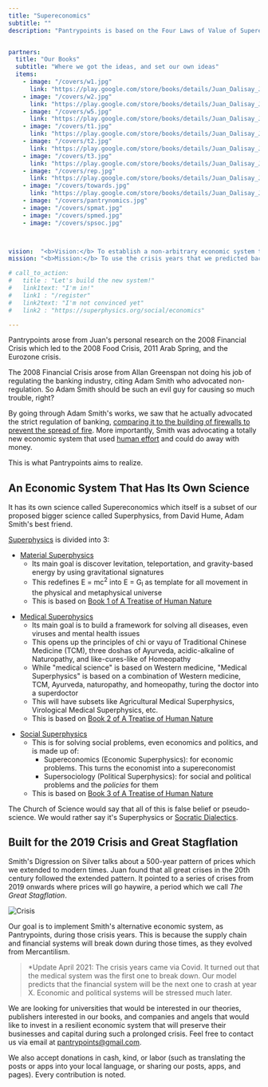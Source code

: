 ```yaml
---
title: "Supereconomics"
subtitle: ""
description: "Pantrypoints is based on the Four Laws of Value of Supereconomics"


partners:
  title: "Our Books"
  subtitle: "Where we got the ideas, and set our own ideas"
  items:
    - image: "/covers/w1.jpg"
      link: "https://play.google.com/store/books/details/Juan_Dalisay_Jr_The_Simple_Wealth_of_Nations_by_Ad?id=BjnPDwAAQBAJ"
    - image: "/covers/w2.jpg"
      link: "https://play.google.com/store/books/details/Juan_Dalisay_Jr_The_Simple_Wealth_of_Nations_by_Ad?id=0iHMDwAAQBAJ"          
    - image: "/covers/w5.jpg"
      link: "https://play.google.com/store/books/details/Juan_Dalisay_Jr_The_Simple_Wealth_of_Nations_by_Ad?id=WyYAEAAAQBAJ"
    - image: "/covers/t1.jpg"
      link: "https://play.google.com/store/books/details/Juan_Dalisay_Jr_The_Simple_Treatise_of_Human_Natur?id=iF_XDwAAQBAJ"
    - image: "/covers/t2.jpg"
      link: "https://play.google.com/store/books/details/Juan_Dalisay_Jr_The_Simple_Treatise_of_Human_Natur?id=nZjqDwAAQBAJ"          
    - image: "/covers/t3.jpg"
      link: "https://play.google.com/store/books/details/Juan_Dalisay_Jr_The_Simple_Treatise_of_Human_Natur?id=ikj9DwAAQBAJ"      
    - image: "/covers/rep.jpg"
      link: "https://play.google.com/store/books/details/Juan_Dalisay_Jr_The_Simple_Republic_by_Plato?id=WlkBEAAAQBAJ"      
    - image: "/covers/towards.jpg"
      link: "https://play.google.com/store/books/details/Juan_Dalisay_Jr_Towards_Maharlika?id=T-H4DwAAQBAJ"
    - image: "/covers/pantrynomics.jpg"
    - image: "/covers/spmat.jpg"
    - image: "/covers/spmed.jpg"
    - image: "/covers/spsoc.jpg"



vision:  "<b>Vision:</b> To establish a non-arbitrary economic system that is free from exploitation, involuntary, yet promotes maximum productivity sustainably"
mission: "<b>Mission:</b> To use the crisis years that we predicted back in 2015 to deploy our system and solve real-world socio-economic problems according to the princples of Supereconomics"

# call_to_action:
#   title : "Let's build the new system!"
#   link1text: "I'm in!"
#   link1 : "/register"
#   link2text: "I'm not convinced yet"
#   link2 : "https://superphysics.org/social/economics"

---
```

   
Pantrypoints arose from Juan's personal research on the 2008 Financial Crisis which led to the 2008 Food Crisis, 2011 Arab Spring, and the Eurozone crisis.

The 2008 Financial Crisis arose from Allan Greenspan not doing his job of regulating the banking industry, citing Adam Smith who advocated non-regulation. So Adam Smith should be such an evil guy for causing so much trouble, right?

By going through Adam Smith's works, we saw that he actually advocated the strict regulation of banking, [comparing it to the building of firewalls to prevent the spread of fire](https://superphysics.org/research/smith/wealth-of-nations/book-2/chapter-2m). More importantly, Smith was advocating a totally new economic system that used [human effort](https://superphysics.org/social/economics/principles/effort-theory-of-value) and could do away with money.

This is what Pantrypoints aims to realize. 


## An Economic System That Has Its Own Science

It has its own science called Supereconomics which itself is a subset of our proposed bigger science called Superphysics, from David Hume, Adam Smith's best friend. 

[Superphysics](https://superphysics.org) is divided into 3:
<!-- Greenspan was really citing Samuelson and neoliberal writers who preferred selfish-interest instead of social interest.

After concluding that Greenspan and Samuelson were the bad guys, Smith logically became the good guy to us. Smith cited David Hume heavily in his works. Hume cited Plato who wrote about Socrates who spoke about reincarnation and chakras. Socrates thus became the essential link between Western and Eastern philosophy, which we merged into Superphysics as a dialectical system to solve all problems, just as you use the scientific method to solve all science problems and math formulas to solve math problems. -->

<!-- - [Material Superphysics](/material-superphysics) -->
- [Material Superphysics](https://superphysics.org/material)
  - Its main goal is discover levitation, teleportation, and gravity-based energy by using gravitational signatures
  - This redefines E = mc<sup>2</sup>  into E = G<sub>l</sub>  as template for all movement in the physical and metaphysical universe 
  - This is based on [Book 1 of A Treatise of Human Nature](https://play.google.com/store/books/details/Juan_Dalisay_Jr_The_Simple_Treatise_of_Human_Natur?id=iF_XDwAAQBAJ)

<!-- - [Medical Superphysics](/medical-superphysics) -->
- [Medical Superphysics](https://superphysics.org/medical)
  - Its main goal is to build a framework for solving all diseases, even viruses and mental health issues
  - This opens up the principles of chi or vayu of Traditional Chinese Medicine (TCM), three doshas of Ayurveda, acidic-alkaline of Naturopathy, and like-cures-like of Homeopathy
  - While "medical science" is based on Western medicine, "Medical Superphysics" is based on a combination of Western medicine, TCM, Ayurveda, naturopathy, and homeopathy, turing the doctor into a superdoctor
  - This will have subsets like Agricultural Medical Superphysics, Virological Medical Superphysics, etc.
  - This is based on [Book 2 of A Treatise of Human Nature](https://play.google.com/store/books/details/Juan_Dalisay_Jr_The_Simple_Treatise_of_Human_Natur?id=nZjqDwAAQBAJ)

<!-- - [Social Superphysics](/social-superphysics) -->
- [Social Superphysics](https://superphysics.org/social)
  - This is for solving social problems, even economics and politics, and is made up of:
    - Supereconomics (Economic Superphysics): for economic problems. This turns the economist into a supereconomist
    - Supersociology (Political Superphysics): for social and political problems and the *policies* for them
  - This is based on [Book 3 of A Treatise of Human Nature](https://play.google.com/store/books/details/Juan_Dalisay_Jr_The_Simple_Treatise_of_Human_Natur?id=ikj9DwAAQBAJ)


The Church of Science would say that all of this is false belief or pseudo-science. We would rather say it's Superphysics or [Socratic Dialectics](https://superphysics.org/superphysics/socratic-dialectics).


## Built for the 2019 Crisis and Great Stagflation

Smith's Digression on Silver talks about a 500-year pattern of prices which we extended to modern times. Juan found that all great crises in the 20th century followed the extended pattern. It pointed to a series of crises from 2019 onwards where prices will go haywire, a period which we call *The Great Stagflation*. 


![Crisis](/graphics/comingcrisis.jpg)

Our goal is to implement Smith's alternative economic system, as Pantrypoints, during those crisis years. This is because the supply chain and financial systems will break down during those times, as they evolved from Mercantilism.

> *Update April 2021: The crisis years came via Covid. It turned out that the medical system was the first one to break down. Our model predicts that the financial system will be the next one to crash at year X. Economic and political systems will be stressed much later.


We are looking for universities that would be interested in our theories, publishers interested in our books, and companies and angels that would like to invest in a resilient economic system that will preserve their businesses and capital during such a prolonged crisis. Feel free to contact us via email at pantrypoints@gmail.com. 

We also accept donations in cash, kind, or labor (such as translating the posts or apps into your local language, or sharing our posts, apps, and pages). Every contribution is noted.


